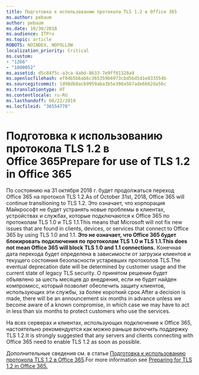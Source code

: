```yaml
---
title: Подготовка к использованию протокола TLS 1.2 в Office 365
ms.author: pebaum
author: pebaum
ms.date: 10/30/2018
ms.audience: ITPro
ms.topic: article
ROBOTS: NOINDEX, NOFOLLOW
localization_priority: Critical
ms.custom:
- "1266"
- "1600052"
ms.assetid: d5c84f5c-a3ca-4abd-8633-7e9ff01328a9
ms.openlocfilehash: ef04b5b6ab6c365359b6973cbd56d5d1e833554b
ms.sourcegitcommit: 1d98db8acb9959aba3b5e308a567ade6b62da56c
ms.translationtype: HT
ms.contentlocale: ru-RU
ms.lasthandoff: 08/22/2019
ms.locfileid: "36554778"
---
```

# <a name="prepare-for-use-of-tls-12-in-office-365"></a><span data-ttu-id="46104-102">Подготовка к использованию протокола TLS 1.2 в Office 365</span><span class="sxs-lookup"><span data-stu-id="46104-102">Prepare for use of TLS 1.2 in Office 365</span></span>

<span data-ttu-id="46104-103">По состоянию на 31 октября 2018 г. будет продолжаться переход Office 365 на протокол TLS 1.2.</span><span class="sxs-lookup"><span data-stu-id="46104-103">As of October 31st, 2018, Office 365 will continue transitioning to TLS 1.2.</span></span> <span data-ttu-id="46104-104">Это означает, что корпорация Майкрософт не будет устранять новые проблемы в клиентах, устройствах и службах, которые подключаются к Office 365 по протоколам TLS 1.0 и TLS 1.1.</span><span class="sxs-lookup"><span data-stu-id="46104-104">This means that Microsoft will not fix new issues that are found in clients, devices, or services that connect to Office 365 by using TLS 1.0 and 1.1.</span></span> <span data-ttu-id="46104-105">**Это не означает, что Office 365 будет блокировать подключения по протоколам TLS 1.0 и TLS 1.1.**</span><span class="sxs-lookup"><span data-stu-id="46104-105">**This does not mean Office 365 will block TLS 1.0 and 1.1 connections.**</span></span> <span data-ttu-id="46104-106">Конечная дата перехода будет определена в зависимости от загрузки клиентов и текущего состояния безопасности устаревших протоколов TLS.</span><span class="sxs-lookup"><span data-stu-id="46104-106">The eventual deprecation date will be determined by customer usage and the current state of legacy TLS security.</span></span> <span data-ttu-id="46104-107">О принятом решении будет объявлено за шесть месяцев до внедрения, если не будет найден компромисс, который позволит обеспечить защиту клиентов, использующих эти службы, за более короткий срок.</span><span class="sxs-lookup"><span data-stu-id="46104-107">After a decision is made, there will be an announcement six months in advance unless we become aware of a known compromise, in which case we may have to act in less than six months to protect customers who use the services.</span></span>
  
<span data-ttu-id="46104-108">На всех серверах и клиентах, использующих подключение к Office 365, настоятельно рекомендуется как можно раньше включить поддержку TLS 1.2.</span><span class="sxs-lookup"><span data-stu-id="46104-108">It is strongly suggested that any servers and clients connecting with Office 365 need to enable TLS 1.2 as soon as possible.</span></span>
  
<span data-ttu-id="46104-109">Дополнительные сведения см. в статье [Подготовка к использованию протокола TLS 1.2 в Office 365](https://support.microsoft.com/help/4057306/preparing-for-tls-1-2-in-office-365).</span><span class="sxs-lookup"><span data-stu-id="46104-109">For more information see [Preparing for TLS 1.2 in Office 365.](https://support.microsoft.com/help/4057306/preparing-for-tls-1-2-in-office-365)</span></span>
  